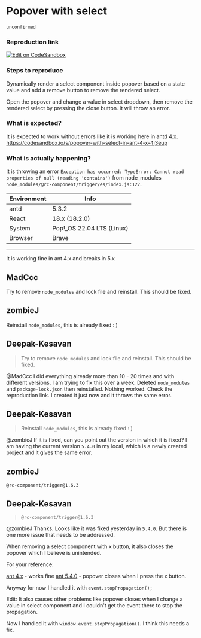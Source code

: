 # Popover with select

`unconfirmed`

### Reproduction link

[![Edit on CodeSandbox](https://codesandbox.io/static/img/play-codesandbox.svg)](https://codesandbox.io/s/popover-with-select-in-ant-5-x-0kpm3x)

### Steps to reproduce

Dynamically render a select component inside popover based on a state value and add a remove button to remove the rendered select.

Open the popover and change a value in select dropdown, then remove the rendered select by pressing the close button. It will throw an error.

### What is expected?

It is expected to work without errors like it is working here in antd 4.x. https://codesandbox.io/s/popover-with-select-in-ant-4-x-4j3eup

### What is actually happening?

It is throwing an error `Exception has occurred: TypeError: Cannot read properties of null (reading 'contains')` from node_modules `node_modules/@rc-component/trigger/es/index.js:127`.

| Environment | Info                       |
| ----------- | -------------------------- |
| antd        | 5.3.2                      |
| React       | 18.x (18.2.0)              |
| System      | Pop!\_OS 22.04 LTS (Linux) |
| Browser     | Brave                      |

---

It is working fine in ant 4.x and breaks in 5.x

<!-- generated by ant-design-issue-helper. DO NOT REMOVE -->

## MadCcc

Try to remove `node_modules` and lock file and reinstall. This should be fixed.

## zombieJ

Reinstall `node_modules`, this is already fixed : )

## Deepak-Kesavan

> Try to remove `node_modules` and lock file and reinstall. This should be fixed.

@MadCcc I did everything already more than 10 - 20 times and with different versions. I am trying to fix this over a week. Deleted `node_modules` and `package-lock.json` then reinstalled. Nothing worked. Check the reproduction link. I created it just now and it throws the same error.

## Deepak-Kesavan

> Reinstall `node_modules`, this is already fixed : )

@zombieJ If it is fixed, can you point out the version in which it is fixed? I am having the current version `5.4.0` in my local, which is a newly created project and it gives the same error.

## zombieJ

`@rc-component/trigger@1.6.3`

## Deepak-Kesavan

> `@rc-component/trigger@1.6.3`

@zombieJ Thanks. Looks like it was fixed yesterday in `5.4.0`. But there is one more issue that needs to be addressed.

When removing a select component with x button, it also closes the popover which I believe is unintended.

For your reference:

[ant 4.x](https://codesandbox.io/s/popover-with-select-in-ant-4-x-4j3eup) - works fine
[ant 5.4.0](https://codesandbox.io/s/popover-with-select-in-ant-5-x-0kpm3x) - popover closes when I press the x button.

Anyway for now I handled it with `event.stopPropagation();`

Edit: It also causes other problems like popover closes when I change a value in select component and I couldn't get the event there to stop the propagation.

Now I handled it with `window.event.stopPropagation()`. I think this needs a fix.
